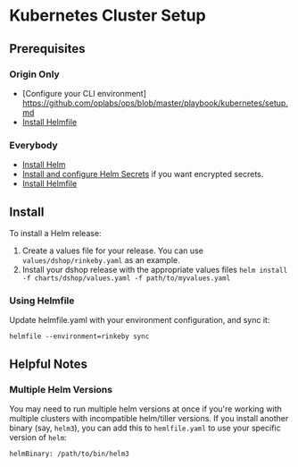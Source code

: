 # Kubernetes Cluster Setup

## Prerequisites

### Origin Only

- [Configure your CLI environment] https://github.com/oplabs/ops/blob/master/playbook/kubernetes/setup.md
- [Install Helmfile](https://github.com/roboll/helmfile#installation)

### Everybody

- [Install Helm](https://github.com/roboll/helmfile#installation)
- [Install and configure Helm Secrets](https://github.com/jkroepke/helm-secrets) if you want encrypted secrets.
- [Install Helmfile](https://github.com/roboll/helmfile)

## Install

To install a Helm release:

1) Create a values file for your release.  You can use `values/dshop/rinkeby.yaml` as an example.
2) Install your dshop release with the appropriate values files `helm install -f charts/dshop/values.yaml -f path/to/myvalues.yaml`

### Using Helmfile

Update helmfile.yaml with your environment configuration, and sync it:

    helmfile --environment=rinkeby sync

## Helpful Notes

### Multiple Helm Versions

You may need to run multiple helm versions at once if you're working with multiple clusters with incompatible helm/tiller versions.  If you install another binary (say, `helm3`), you can add this to `hemlfile.yaml` to use your specific version of `helm`:

    helmBinary: /path/to/bin/helm3
